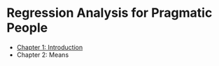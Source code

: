 # Regression Analysis for Pragmatic People
* [Chapter 1: Introduction](Chapter-1.md)
* Chapter 2: Means
